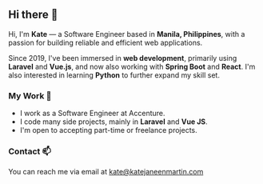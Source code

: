 ## Hi there 👋

Hi, I'm **Kate** — a Software Engineer based in **Manila, Philippines**, with a passion for building reliable and efficient web applications.

Since 2019, I've been immersed in **web development**, primarily using **Laravel** and **Vue.js**, and now also working with **Spring Boot** and **React**. I'm also interested in learning **Python** to further expand my skill set.

### My Work 🔭
 - I work as a Software Engineer at Accenture.
 - I code many side projects, mainly in **Laravel** and **Vue JS**.
 - I'm open to accepting part-time or freelance projects.

### Contact 📫
You can reach me via email at [kate@katejaneenmartin.com](mailto:kate@katejaneenmartin.com)
